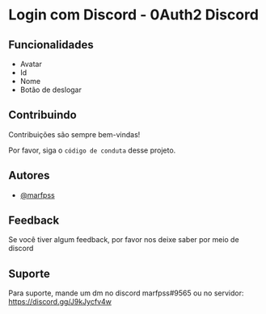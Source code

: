 
# Login com Discord - 0Auth2 Discord



## Funcionalidades

- Avatar
- Id
- Nome
- Botão de deslogar

## Contribuindo

Contribuições são sempre bem-vindas!

Por favor, siga o `código de conduta` desse projeto.


## Autores

- [@marfpss](https://www.github.com/marfpss)


## Feedback

Se você tiver algum feedback, por favor nos deixe saber por meio de discord


## Suporte

Para suporte, mande um dm no discord marfpss#9565 ou no servidor: https://discord.gg/J9kJycfv4w

